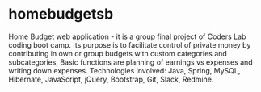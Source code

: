 # homebudgetsb


Home Budget web application - it is a group final project of Coders Lab coding boot
camp. Its purpose is to facilitate control of private money by contributing in own or
group budgets with custom categories and subcategories, Basic functions are planning
of earnings vs expenses and writing down expenses. Technologies involved: Java, Spring,
MySQL, Hibernate, JavaScript, jQuery, Bootstrap, Git, Slack, Redmine.

